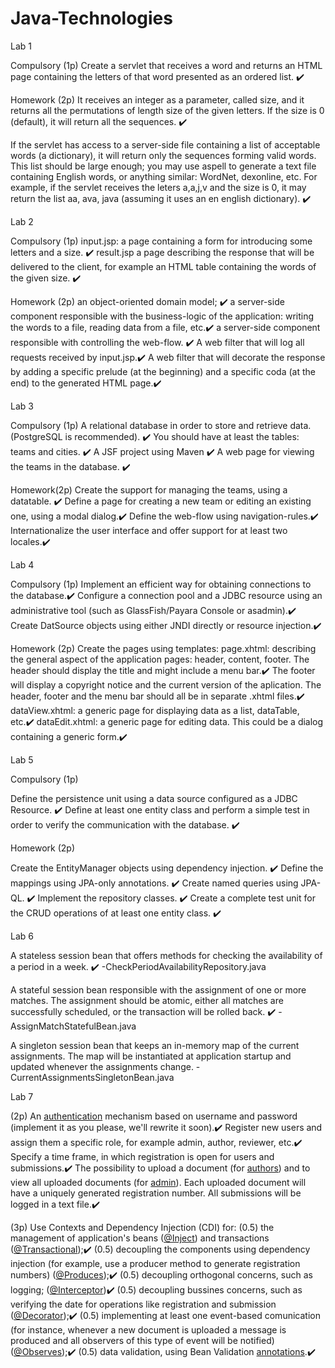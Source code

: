 # Java-Technologies

Lab 1

Compulsory (1p)
Create a servlet that receives a word and returns an HTML page containing the letters of that word presented as an ordered list. ✔️

Homework (2p)
It receives an integer as a parameter, called size, and it returns all the permutations of length size of the given letters. If the size is 0 (default), it will return all the sequences. ✔️

If the servlet has access to a server-side file containing a list of acceptable words (a dictionary), it will return only the sequences forming valid words.
This list should be large enough; you may use aspell to generate a text file containing English words, or anything similar: WordNet, dexonline, etc.
For example, if the servlet receives the leters a,a,j,v and the size is 0, it may return the list aa, ava, java (assuming it uses an en english dictionary). ✔️

Lab 2

Compulsory (1p)
input.jsp: a page containing a form for introducing some letters and a size. ✔️
result.jsp a page describing the response that will be delivered to the client, for example an HTML table containing the words of the given size. ✔️

Homework (2p)
an object-oriented domain model; ✔️
a server-side component responsible with the business-logic of the application: writing the words to a file, reading data from a file, etc.✔️
a server-side component responsible with controlling the web-flow. ✔️
A web filter that will log all requests received by input.jsp.✔️
A web filter that will decorate the response by adding a specific prelude (at the beginning) and a specific coda (at the end) to the generated HTML page.✔️

Lab 3

Compulsory (1p)
A relational database in order to store and retrieve data. (PostgreSQL is recommended). ✔️
You should have at least the tables: teams and cities. ✔️
A JSF project using Maven ✔️
A web page for viewing the teams in the database. ✔️

Homework(2p)
Create the support for managing the teams, using a datatable. ✔️
Define a page for creating a new team or editing an existing one, using a modal dialog.✔️
Define the web-flow using navigation-rules.✔️
Internationalize the user interface and offer support for at least two locales.✔️

Lab 4

Compulsory (1p)
Implement an efficient way for obtaining connections to the database.✔️
Configure a connection pool and a JDBC resource using an administrative tool (such as GlassFish/Payara Console or asadmin).✔️
Create DatSource objects using either JNDI directly or resource injection.✔️

Homework (2p)
Create the pages using templates:
page.xhtml: describing the general aspect of the application pages: header, content, footer. The header should display the title and might include a menu bar.✔️
The footer will display a copyright notice and the current version of the aplication. The header, footer and the menu bar should all be in separate .xhtml files.✔️
dataView.xhtml: a generic page for displaying data as a list, dataTable, etc.✔️
dataEdit.xhtml: a generic page for editing data. This could be a dialog containing a generic form.✔️

Lab 5

Compulsory (1p)

Define the persistence unit using a data source configured as a JDBC Resource. ✔️
Define at least one entity class and perform a simple test in order to verify the communication with the database. ✔️

Homework (2p)

Create the EntityManager objects using dependency injection. ✔️
Define the mappings using JPA-only annotations. ✔️
Create named queries using JPA-QL. ✔️
Implement the repository classes. ✔️
Create a complete test unit for the CRUD operations of at least one entity class. ✔️

Lab 6

A stateless session bean that offers methods for checking the availability of a period in a week. ✔️
-CheckPeriodAvailabilityRepository.java

A stateful session bean responsible with the assignment of one or more matches. The assignment should be atomic, either all matches are successfully scheduled, or the transaction will be rolled back. ✔️
-AssignMatchStatefulBean.java

A singleton session bean that keeps an in-memory map of the current assignments. The map will be instantiated at application startup and updated whenever the assignments change.
-CurrentAssignmentsSingletonBean.java

Lab 7

(2p) 
An [authentication](https://github.com/Herastis/Java-Technologies/blob/main/DocumentsSubmissionManager/src/main/java/com/mycompany/entities/Login.java) mechanism based on username and password (implement it as you please, we'll rewrite it soon).✔️
Register new users and assign them a specific role, for example admin, author, reviewer, etc.✔️
Specify a time frame, in which registration is open for users and submissions.✔️
The possibility to upload a document (for [authors](https://github.com/Herastis/Java-Technologies/blob/main/DocumentsSubmissionManager/src/main/webapp/author.xhtml)) and to view all uploaded documents (for [admin](https://github.com/Herastis/Java-Technologies/blob/main/DocumentsSubmissionManager/src/main/webapp/admin.xhtml)). Each uploaded document will have a uniquely generated registration number. All submissions will be logged in a text file.✔️

(3p) Use Contexts and Dependency Injection (CDI) for:
(0.5) the management of application's beans ([@Inject](https://github.com/Herastis/Java-Technologies/blob/main/DocumentsSubmissionManager/src/main/java/com/mycompany/repositories/DocumentRepository.java)) and transactions ([@Transactional](https://github.com/Herastis/Java-Technologies/blob/main/DocumentsSubmissionManager/src/main/java/com/mycompany/repositories/UserRepository.java));✔️
(0.5) decoupling the components using dependency injection (for example, use a producer method to generate registration numbers) ([@Produces](https://github.com/Herastis/Java-Technologies/blob/main/DocumentsSubmissionManager/src/main/java/com/mycompany/utils/NumberGenerator.java));✔️
(0.5) decoupling orthogonal concerns, such as logging; ([@Interceptor](https://github.com/Herastis/Java-Technologies/blob/main/DocumentsSubmissionManager/src/main/java/com/mycompany/logging/MyInterceptor.java))✔️
(0.5) decoupling bussines concerns, such as verifying the date for operations like registration and submission ([@Decorator](https://github.com/Herastis/Java-Technologies/blob/main/DocumentsSubmissionManager/src/main/java/com/mycompany/repositories/UserRepositoryDecorator.java));✔️
(0.5) implementing at least one event-based comunication (for instance, whenever a new document is uploaded a message is produced and all observers of this type of event will be notified) ([@Observes](https://github.com/Herastis/Java-Technologies/blob/main/DocumentsSubmissionManager/src/main/java/com/mycompany/entities/DocumentsList.java));✔️
(0.5) data validation, using Bean Validation [annotations](https://github.com/Herastis/Java-Technologies/blob/main/DocumentsSubmissionManager/src/main/java/com/mycompany/entities/UserBean.java).✔️
